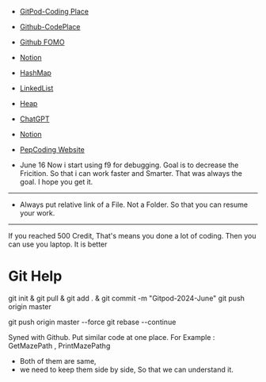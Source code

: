 - [GitPod-Coding Place](https://nishantunde-sumitmalikp-5ue2vv98jak.ws-us114.gitpod.io/)
- [Github-CodePlace](https://automatic-orbit-74wwv7v4pv4hp44j.github.dev/)
- [Github FOMO](https://github.com/nishantunderstand/SumitMalikPepCodingL1/commits/master/)
- [Notion](https://www.notion.so/nishant1/ddebaa3bfa8c48068fb88cdd61954281?v=46b4a6dff66d4179a130808549734069&pm=c)

- [HashMap](src/f1_HashMap/_HashMap.java)
- [LinkedList](src/e2_LinkedList/_LinkedListBasic.java)
- [Heap](src/f1a_Heap/_Heap.java)

- [ChatGPT](https://chatgpt.com/)
- [Notion](https://www.notion.so/nishant1/ddebaa3bfa8c48068fb88cdd61954281?v=7f987994bb9f4482bc810694b15c11c9)
- [PepCoding Website](https://web.archive.org/web/20231211092439/https://www.pepcoding.com/resources/online-java-foundation/)


- June 16
Now i start using f9 for debugging. Goal is to decrease the Fricition.
So that i can work faster and Smarter.
That was always the goal.
I hope you get it.


---
- Always put relative link of a File. 
Not a Folder. 
So that you can resume your work.





-----------------------

If you reached 500 Credit, That's means you done a lot of coding.
Then you can use you laptop. It is better



# Git Help
git init & git pull & git add . & git commit -m "Gitpod-2024-June" 
git push origin master 

git push origin master --force
git rebase --continue






Syned with Github.
	Put similar code at one place.
For Example :
GetMazePath , PrintMazePathg
- Both of them are same,
- we need to keep them side by side, So that we can understand it.